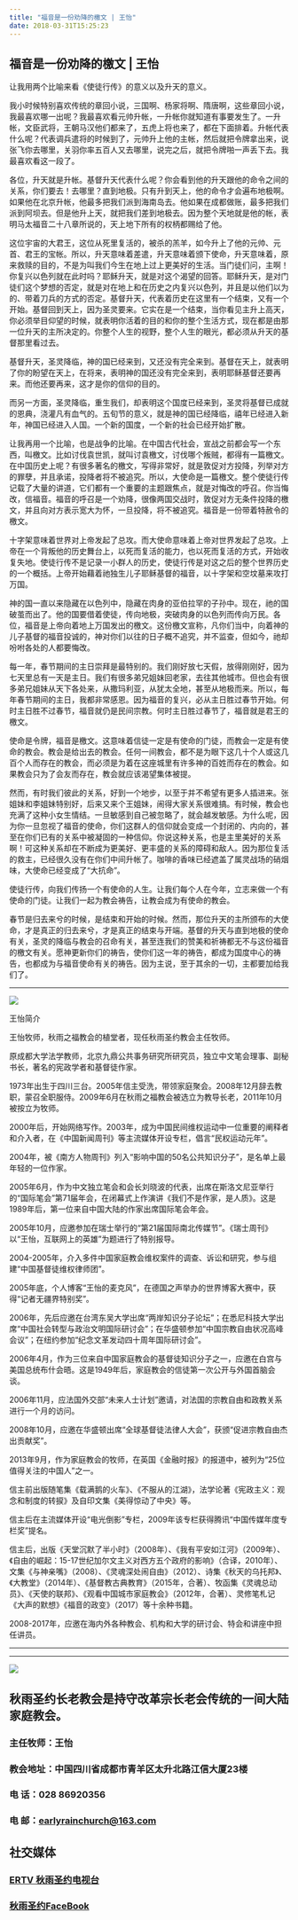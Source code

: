 ```yaml
---
title: "福音是一份劝降的檄文 | 王怡"
date: 2018-03-31T15:25:23
---
```


## 福音是一份劝降的檄文 | 王怡



让我用两个比喻来看《使徒行传》的意义以及升天的意义。

我小时候特别喜欢传统的章回小说，三国啊、杨家将啊、隋唐啊，这些章回小说，我最喜欢哪一出呢？我最喜欢看元帅升帐，一升帐你就知道有事要发生了。一升帐，文臣武将，王朝马汉他们都来了，五虎上将也来了，都在下面排着。升帐代表什么呢？代表调兵遣将的时候到了，元帅升上他的主帐，然后就把令牌拿出来，说张飞你去哪里，关羽你率五百人又去哪里，说完之后，就把令牌啪一声丢下去。我最喜欢看这一段了。

各位，升天就是升帐。基督升天代表什么呢？你会看到他的升天跟他的命令之间的关系，你们要去！去哪里？直到地极。只有升到天上，他的命令才会遍布地极啊。如果他在北京升帐，他最多把我们派到海南岛去。他如果在成都做账，最多把我们派到阿坝去。但是他升上天，就把我们差到地极去。因为整个天地就是他的帐，表明马太福音二十八章所说的，天上地下所有的权柄都赐给了他。

这位宇宙的大君王，这位从死里复活的，被杀的羔羊，如今升上了他的元帅、元首、君王的宝帐。所以，升天意味着差遣，升天意味着颁下使命，升天意味着，原来救赎的目的，不是为叫我们今生在地上过上更美好的生活。当门徒们问，主啊！你复兴以色列就在此时吗？耶稣升天，就是对这个渴望的回答。耶稣升天，是对门徒们这个梦想的否定，就是对在地上和在历史之内复兴以色列，并且是以他们以为的、带着刀兵的方式的否定。基督升天，代表着历史在这里有一个结束，又有一个开始。基督回到天上，因为圣灵要来。它实在是一个结束，当你看见主升上高天，你必须举目仰望的时候，就表明你活着的目的和你的整个生活方式，现在都是由那一位升天的主所决定的。你整个人生的视野，整个人生的眼光，都必须从升天的基督那里看过去。

基督升天，圣灵降临，神的国已经来到，又还没有完全来到。基督在天上，就表明了你的盼望在天上，在将来，表明神的国还没有完全来到，表明耶稣基督还要再来。而他还要再来，这才是你的信仰的目的。

而另一方面，圣灵降临，重生我们，却表明这个国度已经来到，圣灵将基督已成就的恩典，浇灌凡有血气的。五旬节的意义，就是神的国已经降临，禧年已经进入新年，神国已经进入人国。一个新的国度，一个新的社会已经开始扩散。

让我再用一个比喻，也是战争的比喻。在中国古代社会，宣战之前都会写一个东西，叫檄文。比如讨伐袁世凯，就叫讨袁檄文，讨伐哪个叛贼，都得有一篇檄文。在中国历史上呢？有很多著名的檄文，写得非常好，就是敦促对方投降，列举对方的罪孽，并且承诺，投降者将不被追究。所以，大使命是一篇檄文。整个使徒行传记载了大量的讲道，它们都有一个重要的主题跟焦点，就是对悔改的呼召。你当悔改，信福音。福音的呼召是一个劝降，很像两国交战时，敦促对方无条件投降的檄文，并且向对方表示宽大为怀，一旦投降，将不被追究。福音是一份带着特赦令的檄文。

十字架意味着世界对上帝发起了总攻。而大使命意味着上帝对世界发起了总攻。上帝在一个背叛他的历史舞台上，以死而复活的能力，也以死而复活的方式，开始收复失地。使徒行传不是记录一小群人的历史，使徒行传是对这之后的整个世界历史的一个概括。上帝开始藉着祂独生儿子耶稣基督的福音，以十字架和空坟墓来攻打万国。

神的国一直以来隐藏在以色列中，隐藏在肉身的亚伯拉罕的子孙中。现在，祂的国破茧而出了。他的国要借着使徒，传向地极，突破肉身的以色列而传向万民。各位，福音是上帝向着地上万国发出的檄文。这份檄文宣称，凡你们当中，向着神的儿子基督的福音投诚的，神对你们以往的日子概不追究，并不监查，但如今，祂却吩咐各处的人都要悔改。

每一年，春节期间的主日崇拜是最特别的。我们刚好放七天假，放得刚刚好，因为七天里总有一天是主日。我们有很多弟兄姐妹回老家，去往其他城市。但也会有很多弟兄姐妹从天下各处来，从撒玛利亚，从犹太全地，甚至从地极而来。所以，每年春节期间的主日，我都非常感恩。因为福音的复兴，必从主日胜过春节开始。何时主日胜不过春节，福音就仍是民间宗教。何时主日胜过春节了，福音就是君王的檄文。

使命是令牌，福音是檄文。这意味着信徒一定是有使命的门徒，而教会一定是有使命的教会。教会是给出去的教会。任何一间教会，都不是为眼下这几十个人或这几百个人而存在的教会，而必须是为着在这座城里有许多神的百姓而存在的教会。如果教会只为了会友而存在，教会就应该渴望集体被提。

然而，有时我们彼此的关系，好到一个地步，以至于并不希望有更多人插进来。张姐妹和李姐妹特别好，后来又来个王姐妹，闹得大家关系很难搞。有时候，教会也充满了这种小女生情结。一旦敏感到自己被忽略了，就会越发敏感。为什么呢，因为你一旦忽视了福音的使命，你们这群人的信仰就会变成一个封闭的、内向的，甚至在你们已有的关系中被凝固的一种信仰。你说这种关系，也是主里美好的关系啊！可这种关系却在不断成为更美好、更丰盛的关系的障碍和敌人。因为那位复活的救主，已经很久没有在你们中间升帐了。咖啡的香味已经遮盖了属灵战场的硝烟味，大使命已经变成了“大抗命”。

使徒行传，向我们传扬一个有使命的人生。让我们每个人在今年，立志来做一个有使命的门徒。让我们一起为教会祷告，让教会成为有使命的教会。

春节是归去来兮的时候，是结束和开始的时候。然而，那位升天的主所颁布的大使命，才是真正的归去来兮，才是真正的结束与开端。基督的升天与直到地极的使命有关，圣灵的降临与教会的召命有关，甚至连我们的赞美和祈祷都无不与这份福音的檄文有关。愿神更新你们的祷告，使你们这一年的祷告，都成为国度中心的祷告，也都成为与福音使命有关的祷告。因为主说，至于其余的一切，主都要加给我们了。



------------------------------------------------------------------------------------------------------------
<img src="http://ww1.sinaimg.cn/large/00763B6bly1fpwd17y2qpj30b307eq2w.jpg"/>

王怡简介


王怡牧师，秋雨之福教会的植堂者，现任秋雨圣约教会主任牧师。

原成都大学法学教师，北京九鼎公共事务研究所研究员，独立中文笔会理事、副秘书长，著名的宪政学者和基督徒作家。

1973年出生于四川三台。2005年信主受洗，带领家庭聚会。2008年12月辞去教职，蒙召全职服侍。2009年6月在秋雨之福教会被选立为教导长老，2011年10月被按立为牧师。

2000年后，开始网络写作。2003年，成为中国民间维权运动中一位重要的阐释者和介入者，在《中国新闻周刊》等主流媒体开设专栏，倡言“民权运动元年”。

2004年，被《南方人物周刊》列入“影响中国的50名公共知识分子”，是名单上最年轻的一位作家。

2005年6月，作为中文独立笔会和会长刘晓波的代表，出席在斯洛文尼亚举行的“国际笔会”第71届年会，在闭幕式上作演讲《我们不是作家，是人质》。这是1989年后，第一位来自中国大陆的作家出席国际笔会年会。

2005年10月，应邀参加在瑞士举行的“第21届国际南北传媒节”。《瑞士周刊》以“王怡，互联网上的英雄”为题进行了特别报导。

2004-2005年，介入多件中国家庭教会维权案件的调查、诉讼和研究，参与组建“中国基督徒维权律师团”。

2005年底，个人博客“王怡的麦克风”，在德国之声举办的世界博客大赛中，获得“记者无疆界特别奖”。

2006年，先后应邀在台湾东吴大学出席“两岸知识分子论坛”；在悉尼科技大学出席“中国社会转型与政治文明国际研讨会”；在华盛顿参加“中国宗教自由状况高峰会议”；在纽约参加“纪念文革发动四十周年国际研讨会”。

2006年4月，作为三位来自中国家庭教会的基督徒知识分子之一，应邀在白宫与美国总统布什会晤。这是1949年后，家庭教会的信徒第一次公开与外国首脑会谈。

2006年11月，应法国外交部“未来人士计划”邀请，对法国的宗教自由和政教关系进行一个月的访问。

2008年10月，应邀在华盛顿出席“全球基督徒法律人大会”，获颁“促进宗教自由杰出贡献奖”。

2013年9月，作为家庭教会的牧师，在英国《金融时报》的报道中，被列为“25位值得关注的中国人”之一。

信主前出版随笔集《载满鹅的火车》、《不服从的江湖》，法学论著《宪政主义：观念和制度的转捩》及自印文集《美得惊动了中央》等。

信主后在主流媒体开设“电光倒影”专栏，2009年该专栏获得腾讯“中国传媒年度专栏奖”提名。

信主后，出版《天堂沉默了半小时》（2008年）、《我有平安如江河》（2009年）、《自由的崛起：15-17世纪加尔文主义对西方五个政府的影响》（合译，2010年）、文集《与神亲嘴》（2008）、《灵魂深处闹自由》（2012）、诗集《秋天的乌托邦》、《大教堂》（2014年）、《基督教古典教育》（2015年，合著）、牧函集《灵魂总动员》、《天使的联邦》、《观看中国城市家庭教会》（2012年，合著）、灵修笔札记《大声的默想》《福音的政变》（2017）等十余种书籍。

2008-2017年，应邀在海内外各种教会、机构和大学的研讨会、特会和讲座中担任讲员。





------------------------------------------------------------------------------------------------------------
-------------------------------------------------------------------------------------------------------------


<img src="http://ww1.sinaimg.cn/large/00763B6bgy1fpvojilplcj308008074j.jpg"/>


## 秋雨圣约长老教会是持守改革宗长老会传统的一间大陆家庭教会。 

###  主任牧师：王怡 
### 教会地址：中国四川省成都市青羊区太升北路江信大厦23楼
###  电        话：028 86920356
### 电        邮：earlyrainchurch@163.com

## **社交媒体**
###  [ERTV 秋雨圣约电视台](https://www.youtube.com/channel/UCn7IF7YEKrgKi0LaCsX8YCg/about)
### [秋雨圣约FaceBook](https://www.facebook.com/church.earlyraincovenant)













